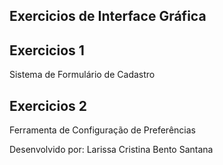 ## Exercicios de Interface Gráfica



## Exercicios 1
Sistema de Formulário de Cadastro

## Exercicios 2
Ferramenta de Configuração de Preferências


Desenvolvido por: Larissa Cristina Bento Santana
